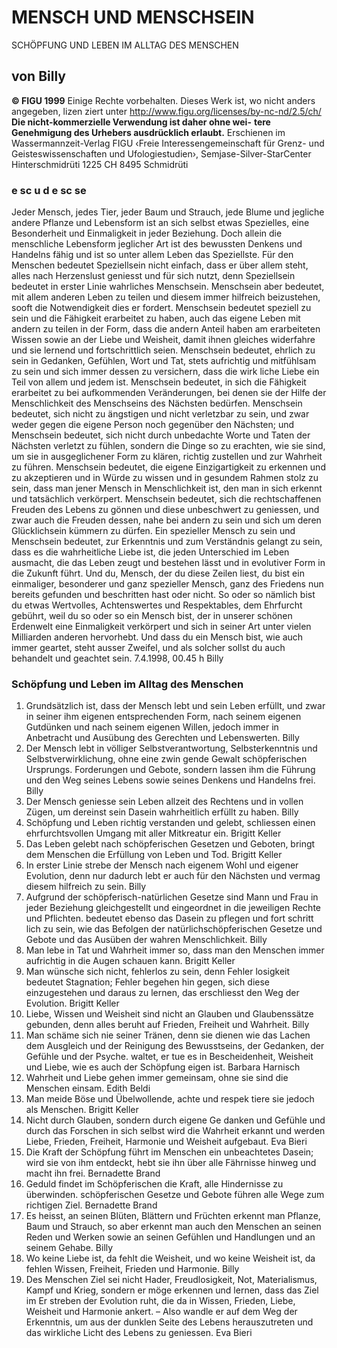 # MENSCH UND MENSCHSEIN
SCHÖPFUNG UND LEBEN IM ALLTAG DES MENSCHEN
## von Billy
**© FIGU 1999**
Einige Rechte vorbehalten. Dieses Werk ist, wo nicht anders angegeben, lizen ziert unter http://www.figu.org/licenses/by-nc-nd/2.5/ch/
**Die nicht-kommerzielle Verwendung ist daher ohne wei-**
**tere Genehmigung des Urhebers ausdrücklich erlaubt.**
Erschienen im Wassermannzeit-Verlag FIGU ‹Freie Interessengemeinschaft für Grenz- und Geisteswissenschaften und Ufologiestudien›, Semjase-Silver-StarCenter Hinterschmidrüti 1225 CH 8495 Schmidrüti
### e sc u d e sc se
Jeder Mensch, jedes Tier, jeder Baum und Strauch, jede Blume und jegliche andere Pflanze und Lebensform ist an sich selbst etwas Spezielles, eine Besonderheit und Einmaligkeit in jeder Beziehung. Doch allein die menschliche Lebensform jeglicher Art ist des bewussten Denkens und Handelns fähig und ist so unter allem Leben das Speziellste.
Für den Menschen bedeutet Speziellsein nicht einfach, dass er über allem steht, alles nach Herzenslust geniesst und für sich nutzt, denn Speziellsein bedeutet in erster Linie wahrliches Menschsein. Menschsein aber bedeutet, mit allem anderen Leben zu teilen und diesem immer hilfreich beizustehen, sooft die Notwendigkeit dies er fordert. Menschsein bedeutet speziell zu sein und die Fähigkeit erarbeitet zu haben, auch das eigene Leben mit andern zu teilen in der Form, dass die andern Anteil haben am erarbeiteten Wissen sowie an der Liebe und Weisheit, damit ihnen gleiches widerfahre und sie lernend und fortschrittlich seien. Menschsein bedeutet, ehrlich zu sein in Gedanken, Gefühlen, Wort und Tat, stets aufrichtig und mitfühlsam zu sein und sich immer dessen zu versichern, dass die wirk liche Liebe ein Teil von allem und jedem ist.
Menschsein bedeutet, in sich die Fähigkeit erarbeitet zu bei aufkommenden Veränderungen, bei denen sie der Hilfe der Menschlichkeit des Menschseins des Nächsten bedürfen.
Menschsein bedeutet, sich nicht zu ängstigen und nicht verletzbar zu sein, und zwar weder gegen die eigene Person noch gegenüber den Nächsten; und Menschsein bedeutet, sich nicht durch unbedachte Worte und Taten der Nächsten verletzt zu fühlen, sondern die Dinge so zu erachten, wie sie sind, um sie in ausgeglichener Form zu klären, richtig zustellen und zur Wahrheit zu führen.
Menschsein bedeutet, die eigene Einzigartigkeit zu erkennen und zu akzeptieren und in Würde zu wissen und in gesundem Rahmen stolz zu sein, dass man jener Mensch in Menschlichkeit ist, den man in sich erkennt und tatsächlich verkörpert.
Menschsein bedeutet, sich die rechtschaffenen Freuden des Lebens zu gönnen und diese unbeschwert zu geniessen, und zwar auch die Freuden dessen, nahe bei andern zu sein und sich um deren Glücklichsein kümmern zu dürfen.
Ein spezieller Mensch zu sein und Menschsein bedeutet, zur Erkenntnis und zum Verständnis gelangt zu sein, dass es die wahrheitliche Liebe ist, die jeden Unterschied im Leben ausmacht, die das Leben zeugt und bestehen lässt und in evolutiver Form in die Zukunft führt.
Und du, Mensch, der du diese Zeilen liest, du bist ein einmaliger, besonderer und ganz spezieller Mensch, ganz des Friedens nun bereits gefunden und beschritten hast oder nicht. So oder so nämlich bist du etwas Wertvolles, Achtenswertes und Respektables, dem Ehrfurcht gebührt, weil du so oder so ein Mensch bist, der in unserer schönen Erdenwelt eine Einmaligkeit verkörpert und sich in seiner Art unter vielen Milliarden anderen hervorhebt. Und dass du ein Mensch bist, wie auch immer geartet, steht ausser Zweifel, und als solcher sollst du auch behandelt und geachtet sein.
7.4.1998, 00.45 h Billy
### Schöpfung und Leben im Alltag des Menschen
1. Grundsätzlich ist, dass der Mensch lebt und sein Leben erfüllt, und zwar in seiner ihm eigenen entsprechenden Form, nach seinem eigenen Gutdünken und nach seinem eigenen Willen, jedoch immer in Anbetracht und Ausübung des Gerechten und Lebenswerten. Billy
2. Der Mensch lebt in völliger Selbstverantwortung, Selbsterkenntnis und Selbstverwirklichung, ohne eine zwin gende Gewalt schöpferischen Ursprungs. Forderungen und Gebote, sondern lassen ihm die Führung und den Weg seines Lebens sowie seines Denkens und Handelns frei. Billy
4. Der Mensch geniesse sein Leben allzeit des Rechtens und in vollen Zügen, um dereinst sein Dasein wahrheitlich erfüllt zu haben. Billy
5. Schöpfung und Leben richtig verstanden und gelebt, schliessen einen ehrfurchtsvollen Umgang mit aller Mitkreatur ein. Brigitt Keller
6. Das Leben gelebt nach schöpferischen Gesetzen und Geboten, bringt dem Menschen die Erfüllung von Leben und Tod. Brigitt Keller
7. In erster Linie strebe der Mensch nach eigenem Wohl und eigener Evolution, denn nur dadurch lebt er auch für den Nächsten und vermag diesem hilfreich zu sein. Billy
8. Aufgrund der schöpferisch-natürlichen Gesetze sind Mann und Frau in jeder Beziehung gleichgestellt und eingeordnet in die jeweiligen Rechte und Pflichten. bedeutet ebenso das Dasein zu pflegen und fort schritt lich zu sein, wie das Befolgen der natürlichschöpferischen Gesetze und Gebote und das Ausüben der wahren Menschlichkeit. Billy
10. Man lebe in Tat und Wahrheit immer so, dass man den Menschen immer aufrichtig in die Augen schauen kann. Brigitt Keller
11. Man wünsche sich nicht, fehlerlos zu sein, denn Fehler losigkeit bedeutet Stagnation; Fehler begehen hin gegen, sich diese einzugestehen und daraus zu lernen, das erschliesst den Weg der Evolution. Brigitt Keller
12. Liebe, Wissen und Weisheit sind nicht an Glauben und Glaubenssätze gebunden, denn alles beruht auf Frieden, Freiheit und Wahrheit. Billy
13. Man schäme sich nie seiner Tränen, denn sie dienen wie das Lachen dem Ausgleich und der Reinigung des Bewusstseins, der Gedanken, der Gefühle und der Psyche. waltet, er tue es in Bescheidenheit, Weisheit und Liebe, wie es auch der Schöpfung eigen ist. Barbara Harnisch
15. Wahrheit und Liebe gehen immer gemeinsam, ohne sie sind die Menschen einsam. Edith Beldi
16. Man meide Böse und Übelwollende, achte und respek tiere sie jedoch als Menschen. Brigitt Keller
17. Nicht durch Glauben, sondern durch eigene Ge danken und Gefühle und durch das Forschen in sich selbst wird die Wahrheit erkannt und werden Liebe, Frieden, Freiheit, Harmonie und Weisheit aufgebaut. Eva Bieri
18. Die Kraft der Schöpfung führt im Menschen ein unbeachtetes Dasein; wird sie von ihm entdeckt, hebt sie ihn über alle Fährnisse hinweg und macht ihn frei. Bernadette Brand
19. Geduld findet im Schöpferischen die Kraft, alle Hindernisse zu überwinden. schöpferischen Gesetze und Gebote führen alle Wege zum richtigen Ziel. Bernadette Brand
21. Es heisst, an seinen Blüten, Blättern und Früchten erkennt man Pflanze, Baum und Strauch, so aber erkennt man auch den Menschen an seinen Reden und Werken sowie an seinen Gefühlen und Handlungen und an seinem Gehabe. Billy
22. Wo keine Liebe ist, da fehlt die Weisheit, und wo keine Weisheit ist, da fehlen Wissen, Freiheit, Frieden und Harmonie. Billy
23. Des Menschen Ziel sei nicht Hader, Freudlosigkeit, Not, Materialismus, Kampf und Krieg, sondern er möge erkennen und lernen, dass das Ziel im Er streben der Evolution ruht, die da in Wissen, Frieden, Liebe, Weisheit und Harmonie ankert. – Also wandle er auf dem Weg der Erkenntnis, um aus der dunklen Seite des Lebens herauszutreten und das wirkliche Licht des Lebens zu geniessen. Eva Bieri
